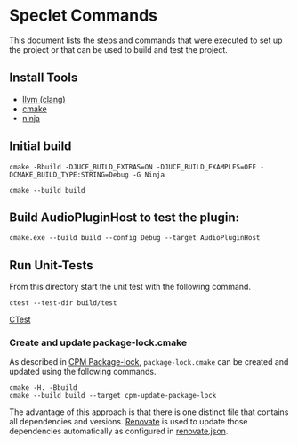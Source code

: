 # Speclet Commands
This document lists the steps and commands that were executed to set up the project or that can be 
used to build and test the project.

## Install Tools

- [llvm (clang)](https://clang.llvm.org/get_started.html)
- [cmake](https://cmake.org)
- [ninja](https://ninja-build.org)

## Initial build

```shell
cmake -Bbuild -DJUCE_BUILD_EXTRAS=ON -DJUCE_BUILD_EXAMPLES=OFF -DCMAKE_BUILD_TYPE:STRING=Debug -G Ninja
```

```shell
cmake --build build
```

## Build AudioPluginHost to test the plugin:

```shell
cmake.exe --build build --config Debug --target AudioPluginHost
```

## Run Unit-Tests

From this directory start the unit test with the following command. 

```shell
ctest --test-dir build/test
```

[CTest](https://cmake.org/cmake/help/latest/manual/ctest.1.html)

### Create and update package-lock.cmake
As described in [CPM Package-lock](https://github.com/cpm-cmake/CPM.cmake/wiki/Package-lock), `package-lock.cmake` can be created and updated using the following commands. 

```shell
cmake -H. -Bbuild
cmake --build build --target cpm-update-package-lock 
```

The advantage of this approach is that there is one distinct file that contains all dependencies and versions. [Renovate](https://github.com/renovatebot/renovate) is used to update those dependencies automatically as configured in [renovate.json](./renovate.json).
